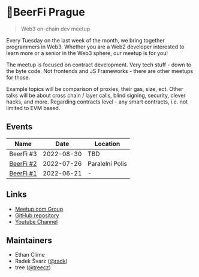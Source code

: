 # 🍻BeerFi Prague
> Web3 on-chain dev meetup

Every Tuesday on the last week of the month, we bring together programmers in Web3. Whether you are a Web2 developer interested to learn more or a senior in the Web3 sphere, our meetup is for you!

The meetup is focused on contract development. Very tech stuff - down to the byte code. Not frontends and JS Frameworks - there are other meetups for those.

Example topics will be comparison of proxies, their gas, size, ect. Other talks will be about cross chain / layer calls, blind signing, security, clever hacks, and more. Regarding contracts level - any smart contracts, i.e. not limited to EVM based.

## Events

| Name | Date | Location |
| --- | --- | --- |
| BeerFi #3 | 2022-08-30 | TBD |
| [BeerFi #2](events/2022-07-26-beerfi2) | 2022-07-26 | Paralelní Polis |
| [BeerFi #1](events/2022-06-21-beerfi1) | 2022-06-21 | - |

## Links

- [Meetup.com Group](https://www.meetup.com/web3-on-chain-dev-meetup-group/)
- [GitHub repository](https://github.com/gweicz/beerfi)
- [Youtube Channel](https://www.youtube.com/channel/UCx6X-hMBDO7IXQE48QUWXOw)

## Maintainers

- Ethan Clime
- Radek Švarz ([@radk](https://twitter.com/radk))
- tree ([@treecz](https://twitter.com/treecz))
